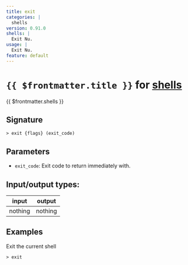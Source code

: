 ```yaml
---
title: exit
categories: |
  shells
version: 0.91.0
shells: |
  Exit Nu.
usage: |
  Exit Nu.
feature: default
---
```

<!-- This file is automatically generated. Please edit the command in https://github.com/nushell/nushell instead. -->

# `{{ $frontmatter.title }}` for [shells](/commands/categories/shells.md)

<div class='command-title'>{{ $frontmatter.shells }}</div>

## Signature

```> exit {flags} (exit_code)```

## Parameters

 -  `exit_code`: Exit code to return immediately with.


## Input/output types:

| input   | output  |
| ------- | ------- |
| nothing | nothing |

## Examples

Exit the current shell
```nu
> exit

```
